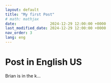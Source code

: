 ```yaml
---
layout: default
title: "My first Post"
# math: mathjax
date:               2024-12-29 12:00:00 +0000
last_modified_date: 2024-12-29 12:00:00 +0000
nav_order: 3
lang: eng
---
```


# Post in English US

Brian is in the k...


